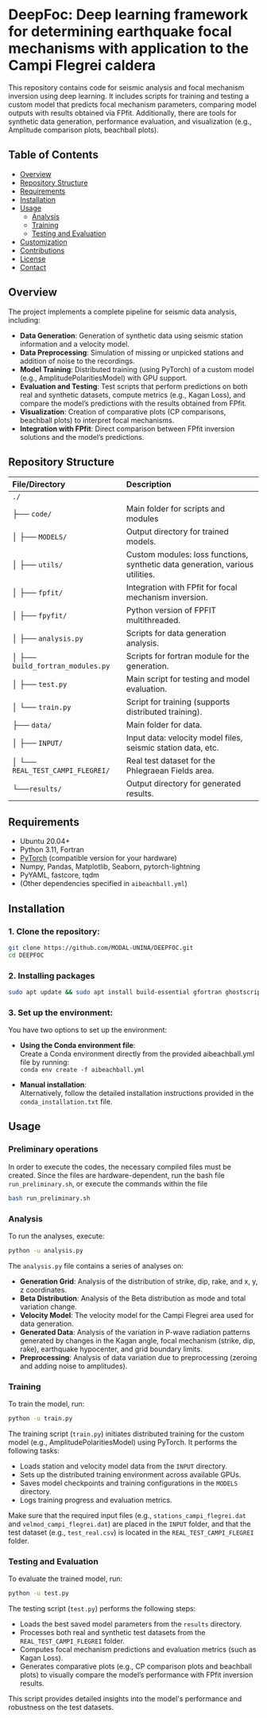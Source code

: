 # DeepFoc: Deep learning framework for determining earthquake focal mechanisms with application to the Campi Flegrei caldera

This repository contains code for seismic analysis and focal mechanism inversion using deep learning. It includes scripts for training and testing a custom model that predicts focal mechanism parameters, comparing model outputs with results obtained via FPfit. Additionally, there are tools for synthetic data generation, performance evaluation, and visualization (e.g., Amplitude comparison plots, beachball plots).

## Table of Contents
- [Overview](#overview)
- [Repository Structure](#repository-structure)
- [Requirements](#requirements)
- [Installation](#installation)
- [Usage](#usage)
  - [Analysis](#analysis)
  - [Training](#training)
  - [Testing and Evaluation](#testing-and-evaluation)
- [Customization](#customization)
- [Contributions](#contributions)
- [License](#license)
- [Contact](#contact)

## Overview

The project implements a complete pipeline for seismic data analysis, including:

- **Data Generation**: Generation of synthetic data using seismic station information and a velocity model.
- **Data Preprocessing**: Simulation of missing or unpicked stations and addition of noise to the recordings.
- **Model Training**: Distributed training (using PyTorch) of a custom model (e.g., AmplitudePolaritiesModel) with GPU support.
- **Evaluation and Testing**: Test scripts that perform predictions on both real and synthetic datasets, compute metrics (e.g., Kagan Loss), and compare the model’s predictions with the results obtained from FPfit.
- **Visualization**: Creation of comparative plots (CP comparisons, beachball plots) to interpret focal mechanisms.
- **Integration with FPfit**: Direct comparison between FPfit inversion solutions and the model’s predictions.

## Repository Structure

| File/Directory                          | Description                                                                    |
| :-------------------------------------- | :------------------------------------------------------------------------------|
| `./`                                    |                                                                                |
| ├── `code/`                             | Main folder for scripts and modules                                            |
| │   ├── `MODELS/`                       | Output directory for trained models.                                           |
| │   ├── `utils/`                        | Custom modules: loss functions, synthetic data generation, various utilities.  |
| │   ├── `fpfit/`                        | Integration with FPfit for focal mechanism inversion.                          |
| │   ├── `fpyfit/`                       | Python version of FPFIT multithreaded.                                         |
| │   ├── `analysis.py`                   | Scripts for data generation analysis.                                          |
| │   ├── `build_fortran_modules.py`      | Scripts for fortran module for the generation.                                 |
| │   ├── `test.py`                       | Main script for testing and model evaluation.                                  |
| │   └── `train.py`                      | Script for training (supports distributed training).                           |
| ├── `data/`                             | Main folder for data.                                                          |
| │   ├── `INPUT/`                        | Input data: velocity model files, seismic station data, etc.                   |
| │   └── `REAL_TEST_CAMPI_FLEGREI/`      | Real test dataset for the Phlegraean Fields area.                              |
| └──`results/`                           | Output directory for generated results.                                        |



## Requirements
- Ubuntu 20.04+
- Python 3.11, Fortran
- [PyTorch](https://pytorch.org/) (compatible version for your hardware)
- Numpy, Pandas, Matplotlib, Seaborn, pytorch-lightning
- PyYAML, fastcore, tqdm
- (Other dependencies specified in `aibeachball.yml`)

## Installation

### 1. **Clone the repository:**

```bash
git clone https://github.com/MODAL-UNINA/DEEPFOC.git
cd DEEPFOC
```

### 2. Installing packages

```bash
sudo apt update && sudo apt install build-essential gfortran ghostscript libx11-dev xorg-dev xserver-xorg-dev
```

### 3. **Set up the environment:**

You have two options to set up the environment:

- **Using the Conda environment file**:  
    Create a Conda environment directly from the provided aibeachball.yml file by running:  
    ```conda env create -f aibeachball.yml```

- **Manual installation**:  
    Alternatively, follow the detailed installation instructions provided in the `conda_installation.txt` file.

## Usage

### Preliminary operations

In order to execute the codes, the necessary compiled files must be created. Since the files are hardware-dependent, run the bash file `run_preliminary.sh`, or execute the commands within the file

```bash
bash run_preliminary.sh
```

### Analysis

To run the analyses, execute:
```bash
python -u analysis.py
```

The `analysis.py` file contains a series of analyses on:

- **Generation Grid**: Analysis of the distribution of strike, dip, rake, and x, y, z coordinates.
- **Beta Distribution**: Analysis of the Beta distribution as mode and total variation change.
- **Velocity Model**: The velocity model for the Campi Flegrei area used for data generation.
- **Generated Data**: Analysis of the variation in P-wave radiation patterns generated by changes in the Kagan angle, focal mechanism (strike, dip, rake), earthquake hypocenter, and grid boundary limits.
- **Preprocessing**: Analysis of data variation due to preprocessing (zeroing and adding noise to amplitudes).

### Training

To train the model, run:
```bash
python -u train.py
```

The training script (`train.py`) initiates distributed training for the custom model (e.g., AmplitudePolaritiesModel) using PyTorch. It performs the following tasks:

- Loads station and velocity model data from the `INPUT` directory.
- Sets up the distributed training environment across available GPUs.
- Saves model checkpoints and training configurations in the `MODELS` directory.
- Logs training progress and evaluation metrics.

Make sure that the required input files (e.g., `stations_campi_flegrei.dat` and `velmod_campi_flegrei.dat`) are placed in the `INPUT` folder, and that the test dataset (e.g., `test_real.csv`) is located in the `REAL_TEST_CAMPI_FLEGREI` folder.

### Testing and Evaluation

To evaluate the trained model, run:

```bash
python -u test.py
```

The testing script (`test.py`) performs the following steps:

- Loads the best saved model parameters from the `results` directory.
- Processes both real and synthetic test datasets from the `REAL_TEST_CAMPI_FLEGREI` folder.
- Computes focal mechanism predictions and evaluation metrics (such as Kagan Loss).
- Generates comparative plots (e.g., CP comparison plots and beachball plots) to visually compare the model’s performance with FPfit inversion results.

This script provides detailed insights into the model's performance and robustness on the test datasets.
